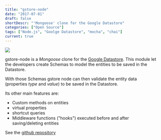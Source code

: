 ```yaml
---
title: "gstore-node"
date: "2017-07-01"
draft: false
shortDescr: "'Mongoose' clone for the Google Datastore"
categories: ["Open Source"]
tags: ["Node.js", "Goolge Datastore", "mocha", "chai"]
current: true
---
```


<img src="https://raw.githubusercontent.com/sebelga/gstore-node/master/logo/logo.png">

gstore-node is a _Mongoose_ clone for the [Google Datastore](https://cloud.google.com/datastore/docs/concepts/overview). This module let the developers create Schemas to model the entities to be saved in the Datastore.

With those Schemas gstore node can then validate the entity data (properties _type_ and _value_) to be saved in the Datastore.

Its other main features are:  

* Custom methods on entities
* virtual properties
* shortcut queries
* Middleware functions ("hooks") executed before and after saving/deleting entities

See the [github repository](https://github.com/sebelga/gstore-node)
